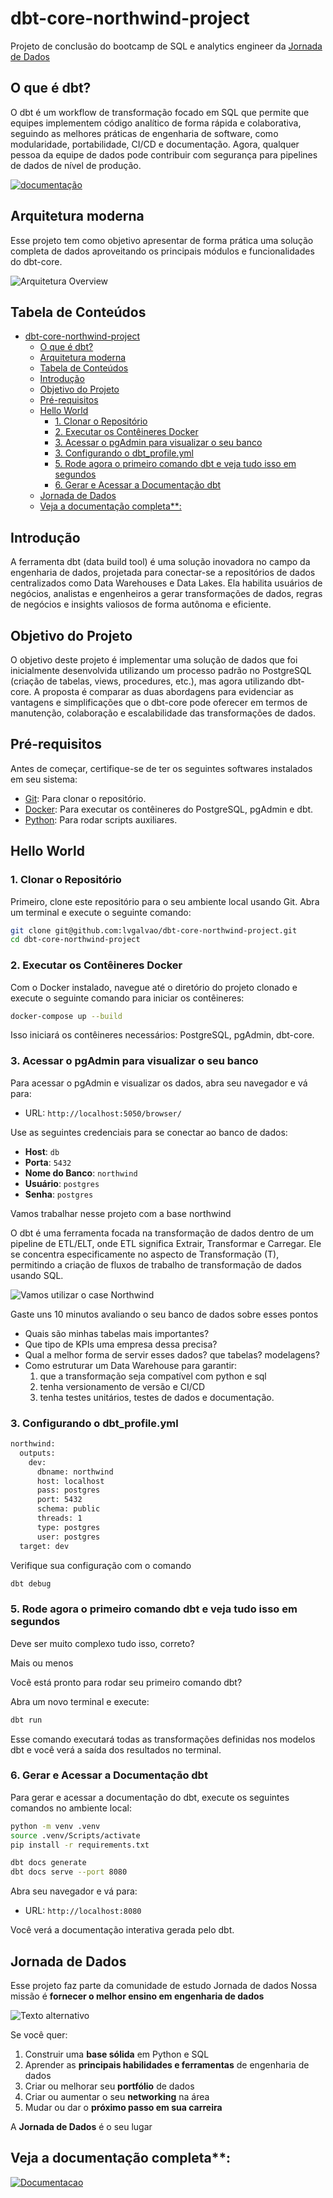 # dbt-core-northwind-project

Projeto de conclusão do bootcamp de SQL e analytics engineer da [Jornada de Dados](https://www.suajornadadedados.com.br)

## O que é dbt?

O dbt é um workflow de transformação focado em SQL que permite que equipes implementem código analítico de forma rápida e colaborativa, seguindo as melhores práticas de engenharia de software, como modularidade, portabilidade, CI/CD e documentação. Agora, qualquer pessoa da equipe de dados pode contribuir com segurança para pipelines de dados de nível de produção.

[![documentação](./pics/oqueedeb.png)](https://www.getdbt.com/product/what-is-dbt)

## Arquitetura moderna

Esse projeto tem como objetivo apresentar de forma prática uma solução completa de dados aproveitando os principais módulos e funcionalidades do dbt-core.

![Arquitetura Overview](./pics/overview.png)

## Tabela de Conteúdos

- [dbt-core-northwind-project](#dbt-core-northwind-project)
  - [O que é dbt?](#o-que-é-dbt)
  - [Arquitetura moderna](#arquitetura-moderna)
  - [Tabela de Conteúdos](#tabela-de-conteúdos)
  - [Introdução](#introdução)
  - [Objetivo do Projeto](#objetivo-do-projeto)
  - [Pré-requisitos](#pré-requisitos)
  - [Hello World](#hello-world)
    - [1. Clonar o Repositório](#1-clonar-o-repositório)
    - [2. Executar os Contêineres Docker](#2-executar-os-contêineres-docker)
    - [3. Acessar o pgAdmin para visualizar o seu banco](#3-acessar-o-pgadmin-para-visualizar-o-seu-banco)
    - [3. Configurando o dbt\_profile.yml](#3-configurando-o-dbt_profileyml)
    - [5. Rode agora o primeiro comando dbt e veja tudo isso em segundos](#5-rode-agora-o-primeiro-comando-dbt-e-veja-tudo-isso-em-segundos)
    - [6. Gerar e Acessar a Documentação dbt](#6-gerar-e-acessar-a-documentação-dbt)
  - [Jornada de Dados](#jornada-de-dados)
  - [Veja a documentação completa\*\*:](#veja-a-documentação-completa)

## Introdução

A ferramenta dbt (data build tool) é uma solução inovadora no campo da engenharia de dados, projetada para conectar-se a repositórios de dados centralizados como Data Warehouses e Data Lakes. Ela habilita usuários de negócios, analistas e engenheiros a gerar transformações de dados, regras de negócios e insights valiosos de forma autônoma e eficiente.

## Objetivo do Projeto

O objetivo deste projeto é implementar uma solução de dados que foi inicialmente desenvolvida utilizando um processo padrão no PostgreSQL (criação de tabelas, views, procedures, etc.), mas agora utilizando dbt-core. A proposta é comparar as duas abordagens para evidenciar as vantagens e simplificações que o dbt-core pode oferecer em termos de manutenção, colaboração e escalabilidade das transformações de dados.

## Pré-requisitos

Antes de começar, certifique-se de ter os seguintes softwares instalados em seu sistema:

- [Git](https://git-scm.com/downloads): Para clonar o repositório.
- [Docker](https://www.docker.com/products/docker-desktop): Para executar os contêineres do PostgreSQL, pgAdmin e dbt.
- [Python](https://www.python.org/downloads/): Para rodar scripts auxiliares.

## Hello World

### 1. Clonar o Repositório

Primeiro, clone este repositório para o seu ambiente local usando Git. Abra um terminal e execute o seguinte comando:

```sh
git clone git@github.com:lvgalvao/dbt-core-northwind-project.git
cd dbt-core-northwind-project
```

### 2. Executar os Contêineres Docker

Com o Docker instalado, navegue até o diretório do projeto clonado e execute o seguinte comando para iniciar os contêineres:

```sh
docker-compose up --build
```

Isso iniciará os contêineres necessários: PostgreSQL, pgAdmin, dbt-core.

### 3. Acessar o pgAdmin para visualizar o seu banco

Para acessar o pgAdmin e visualizar os dados, abra seu navegador e vá para:

- URL: `http://localhost:5050/browser/`

Use as seguintes credenciais para se conectar ao banco de dados:

- **Host**: `db`
- **Porta**: `5432`
- **Nome do Banco**: `northwind`
- **Usuário**: `postgres`
- **Senha**: `postgres`

Vamos trabalhar nesse projeto com a base northwind

O dbt é uma ferramenta focada na transformação de dados dentro de um pipeline de ETL/ELT, onde ETL significa Extrair, Transformar e Carregar. Ele se concentra especificamente no aspecto de Transformação (T), permitindo a criação de fluxos de trabalho de transformação de dados usando SQL.

![Vamos utilizar o case Northwind](./pics/northwind.png)

Gaste uns 10 minutos avaliando o seu banco de dados sobre esses pontos

- Quais são minhas tabelas mais importantes?
- Que tipo de KPIs uma empresa dessa precisa?
- Qual a melhor forma de servir esses dados? que tabelas? modelagens?
- Como estruturar um Data Warehouse para garantir:
    1) que a transformação seja compatível com python e sql
    2) tenha versionamento de versão e CI/CD
    3) tenha testes unitários, testes de dados e documentação.

### 3. Configurando o dbt_profile.yml

```bash
northwind:
  outputs:
    dev:
      dbname: northwind
      host: localhost
      pass: postgres
      port: 5432
      schema: public
      threads: 1
      type: postgres
      user: postgres
  target: dev
```

Verifique sua configuração com o comando 

```bash
dbt debug
```

### 5. Rode agora o primeiro comando dbt e veja tudo isso em segundos

Deve ser muito complexo tudo isso, correto?

Mais ou menos

Você está pronto para rodar seu primeiro comando dbt? 

Abra um novo terminal e execute:

```sh
dbt run
```

Esse comando executará todas as transformações definidas nos modelos dbt e você verá a saída dos resultados no terminal.

### 6. Gerar e Acessar a Documentação dbt

Para gerar e acessar a documentação do dbt, execute os seguintes comandos no ambiente local:

```bash
python -m venv .venv
source .venv/Scripts/activate
pip install -r requirements.txt 
```

```sh
dbt docs generate
dbt docs serve --port 8080
```

Abra seu navegador e vá para:

- URL: `http://localhost:8080`

Você verá a documentação interativa gerada pelo dbt.

## Jornada de Dados

Esse projeto faz parte da comunidade de estudo Jornada de dados
Nossa missão é **fornecer o melhor ensino em engenharia de dados**

![Texto alternativo](./pics/jornada.png)

Se você quer:

1) Construir uma **base sólida** em Python e SQL
2) Aprender as **principais habilidades e ferramentas** de engenharia de dados
3) Criar ou melhorar seu **portfólio** de dados
4) Criar ou aumentar o seu **networking** na área
5) Mudar ou dar o **próximo passo em sua carreira**

A **Jornada de Dados** é o seu lugar

## Veja a documentação completa**:

[![Documentacao](./pics/doc.png)](https://lvgalvao.github.io/dbt-core-northwind-project/)
